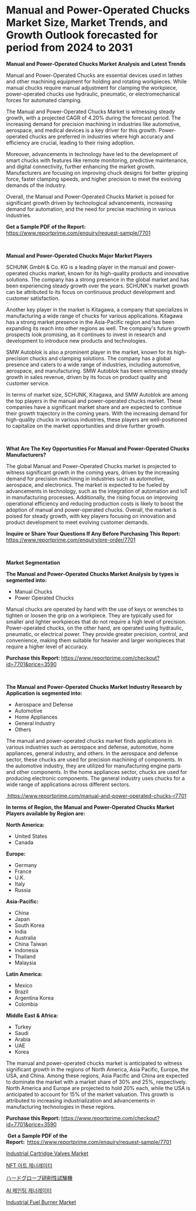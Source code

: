 <p><h1>Manual and Power-Operated Chucks Market Size, Market Trends, and Growth Outlook forecasted for period from 2024 to 2031</h1></p><p><strong>Manual and Power-Operated Chucks Market Analysis and Latest Trends</strong></p>
<p><p>Manual and Power-Operated Chucks are essential devices used in lathes and other machining equipment for holding and rotating workpieces. While manual chucks require manual adjustment for clamping the workpiece, power-operated chucks use hydraulic, pneumatic, or electromechanical forces for automated clamping.</p><p>The Manual and Power-Operated Chucks Market is witnessing steady growth, with a projected CAGR of 4.20% during the forecast period. The increasing demand for precision machining in industries like automotive, aerospace, and medical devices is a key driver for this growth. Power-operated chucks are preferred in industries where high accuracy and efficiency are crucial, leading to their rising adoption.</p><p>Moreover, advancements in technology have led to the development of smart chucks with features like remote monitoring, predictive maintenance, and digital connectivity, further enhancing the market growth. Manufacturers are focusing on improving chuck designs for better gripping force, faster clamping speeds, and higher precision to meet the evolving demands of the industry.</p><p>Overall, the Manual and Power-Operated Chucks Market is poised for significant growth driven by technological advancements, increasing demand for automation, and the need for precise machining in various industries.</p></p>
<p><strong>Get a Sample PDF of the Report:&nbsp;</strong> <a href="https://www.reportprime.com/enquiry/request-sample/7701">https://www.reportprime.com/enquiry/request-sample/7701</a></p>
<p>&nbsp;</p>
<p><strong>Manual and Power-Operated Chucks Major Market Players</strong></p>
<p><p>SCHUNK GmbH & Co. KG is a leading player in the manual and power-operated chucks market, known for its high-quality products and innovative solutions. The company has a strong presence in the global market and has been experiencing steady growth over the years. SCHUNK's market growth can be attributed to its focus on continuous product development and customer satisfaction.</p><p>Another key player in the market is Kitagawa, a company that specializes in manufacturing a wide range of chucks for various applications. Kitagawa has a strong market presence in the Asia-Pacific region and has been expanding its reach into other regions as well. The company's future growth prospects look promising, as it continues to invest in research and development to introduce new products and technologies.</p><p>SMW Autoblok is also a prominent player in the market, known for its high-precision chucks and clamping solutions. The company has a global presence and caters to a wide range of industries, including automotive, aerospace, and manufacturing. SMW Autoblok has been witnessing steady growth in sales revenue, driven by its focus on product quality and customer service.</p><p>In terms of market size, SCHUNK, Kitagawa, and SMW Autoblok are among the top players in the manual and power-operated chucks market. These companies have a significant market share and are expected to continue their growth trajectory in the coming years. With the increasing demand for high-quality chucks in various industries, these players are well-positioned to capitalize on the market opportunities and drive further growth.</p></p>
<p>&nbsp;</p>
<p><strong>What Are The Key Opportunities For Manual and Power-Operated Chucks Manufacturers?</strong></p>
<p><p>The global Manual and Power-Operated Chucks market is projected to witness significant growth in the coming years, driven by the increasing demand for precision machining in industries such as automotive, aerospace, and electronics. The market is expected to be fueled by advancements in technology, such as the integration of automation and IoT in manufacturing processes. Additionally, the rising focus on improving operational efficiency and reducing production costs is likely to boost the adoption of manual and power-operated chucks. Overall, the market is poised for steady growth, with key players focusing on innovation and product development to meet evolving customer demands.</p></p>
<p><strong>Inquire or Share Your Questions If Any Before Purchasing This Report:</strong> <a href="https://www.reportprime.com/enquiry/pre-order/7701">https://www.reportprime.com/enquiry/pre-order/7701</a></p>
<p>&nbsp;</p>
<p><strong>Market Segmentation</strong></p>
<p><strong>The Manual and Power-Operated Chucks Market Analysis by types is segmented into:</strong></p>
<p><ul><li>Manual Chucks</li><li>Power Operated Chucks</li></ul></p>
<p><p>Manual chucks are operated by hand with the use of keys or wrenches to tighten or loosen the grip on a workpiece. They are typically used for smaller and lighter workpieces that do not require a high level of precision. Power-operated chucks, on the other hand, are operated using hydraulic, pneumatic, or electrical power. They provide greater precision, control, and convenience, making them suitable for heavier and larger workpieces that require a higher level of accuracy.</p></p>
<p><strong>Purchase this Report:&nbsp;</strong><a href="https://www.reportprime.com/checkout?id=7701&price=3590">https://www.reportprime.com/checkout?id=7701&price=3590</a></p>
<p>&nbsp;</p>
<p><strong>The Manual and Power-Operated Chucks Market Industry Research by Application is segmented into:</strong></p>
<p><ul><li>Aerospace and Defense</li><li>Automotive</li><li>Home Appliances</li><li>General Industry</li><li>Others</li></ul></p>
<p><p>The manual and power-operated chucks market finds applications in various industries such as aerospace and defense, automotive, home appliances, general industry, and others. In the aerospace and defense sector, these chucks are used for precision machining of components. In the automotive industry, they are utilized for manufacturing engine parts and other components. In the home appliances sector, chucks are used for producing electronic components. The general industry uses chucks for a wide range of applications across different sectors.</p></p>
<p><a href="https://www.reportprime.com/manual-and-power-operated-chucks-r7701">&nbsp;https://www.reportprime.com/manual-and-power-operated-chucks-r7701</a></p>
<p><strong>In terms of Region, the Manual and Power-Operated Chucks Market Players available by Region are:</strong></p>
<p>
    <p> <strong> North America: </strong>
        <ul>
            <li>United States</li>
            <li>Canada</li>
        </ul>
        </p> 
    <p> <strong> Europe: </strong>
        <ul>
            <li>Germany</li>
            <li>France</li>
            <li>U.K.</li>
            <li>Italy</li>
            <li>Russia</li>
        </ul>
        </p> 
    <p> <strong> Asia-Pacific: </strong>
        <ul>
            <li>China</li>
            <li>Japan</li>
            <li>South Korea</li>
            <li>India</li>
            <li>Australia</li>
            <li>China Taiwan</li>
            <li>Indonesia</li>
            <li>Thailand</li>
            <li>Malaysia</li>
        </ul>
        </p> 
    <p> <strong> Latin America: </strong>
        <ul>
            <li>Mexico</li>
            <li>Brazil</li>
            <li>Argentina Korea</li>
            <li>Colombia</li>
        </ul>
        </p> 
    <p> <strong> Middle East & Africa: </strong>
        <ul>
            <li>Turkey</li>
            <li>Saudi</li>
            <li>Arabia</li>
            <li>UAE</li>
            <li>Korea</li>
        </ul>
    </p>
    </p>
<p><p>The manual and power-operated chucks market is anticipated to witness significant growth in the regions of North America, Asia Pacific, Europe, the USA, and China. Among these regions, Asia Pacific and China are expected to dominate the market with a market share of 30% and 25%, respectively. North America and Europe are projected to hold 20% each, while the USA is anticipated to account for 15% of the market valuation. This growth is attributed to increasing industrialization and advancements in manufacturing technologies in these regions.</p></p>
<p><strong>Purchase this Report: </strong><a href="https://www.reportprime.com/checkout?id=7701&price=3590">https://www.reportprime.com/checkout?id=7701&price=3590</a></p>
<p>&nbsp;<strong>Get a Sample PDF of the Report:&nbsp;&nbsp;</strong><a href="https://www.reportprime.com/enquiry/request-sample/7701">https://www.reportprime.com/enquiry/request-sample/7701</a></p>
<p><strong></strong></p>
<p><p><a href="https://github.com/wusalecollins540tpqoz/Market-Research-Report-List-2/blob/main/industrial-cartridge-valves-market.md">Industrial Cartridge Valves Market</a></p><p><a href="https://github.com/royErdmtyan906778/Market-Research-Report-List-1/blob/main/608384772387.md">NFT 아트 제너레이터</a></p><p><a href="https://medium.com/@saigekulas/%E3%83%8F%E3%83%BC%E3%83%89%E3%82%B0%E3%83%AD%E3%83%BC%E3%83%96%E7%A0%95%E7%9F%B3%E6%80%A7%E8%A9%A6%E9%A8%93%E6%A9%9F%E5%B8%82%E5%A0%B4%E3%83%AC%E3%83%9D%E3%83%BC%E3%83%88%E3%81%8C-%E3%81%93%E3%81%AE%E5%B8%82%E5%A0%B4%E3%81%AE%E6%9C%80%E6%96%B0%E3%81%AE%E3%83%88%E3%83%AC%E3%83%B3%E3%83%89%E3%81%A8%E6%88%90%E9%95%B7%E6%A9%9F%E4%BC%9A%E3%82%92%E6%98%8E%E3%82%89%E3%81%8B%E3%81%AB%E3%81%97%E3%81%BE%E3%81%99-a51babed0719">ハードグローブ研削性試験機</a></p><p><a href="https://github.com/valroy852/Market-Research-Report-List-1/blob/main/312124172388.md">AI 페인팅 제너레이터</a></p><p><a href="https://github.com/kathiaseamanalvaradovlprc2h/Market-Research-Report-List-2/blob/main/industrial-fuel-burner-market.md">Industrial Fuel Burner Market</a></p></p>